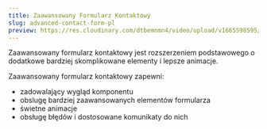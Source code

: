 ```yaml
---
title: Zaawansowany Formularz Kontaktowy
slug: advanced-contact-form-pl
preview: https://res.cloudinary.com/dtbemnmn4/video/upload/v1665598595/9ae68d2c-6e26-464d-9589-8ee93f09b9b6_zh9nyr.webm
---
```


Zaawansowany formularz kontaktowy jest rozszerzeniem podstawowego o dodatkowe bardziej skomplikowane elementy i lepsze animacje.

Zaawansowany formularz kontaktowy zapewni:

- zadowalający wygląd komponentu
- obslugę bardziej zaawansowanych elementów formularza
- świetne animacje
- obsługę błędów i dostosowane komunikaty do nich
